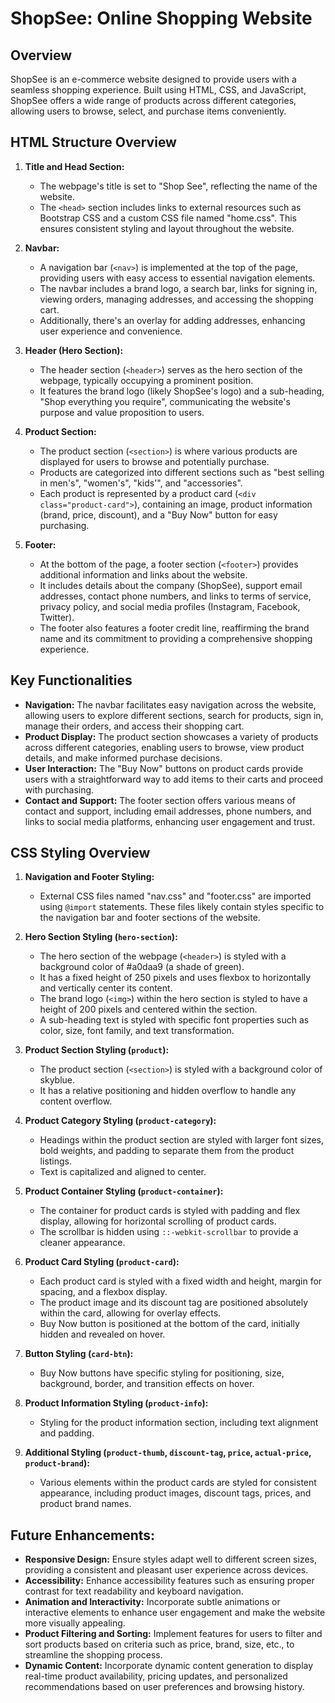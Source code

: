 # ShopSee: Online Shopping Website

## Overview

ShopSee is an e-commerce website designed to provide users with a seamless shopping experience. Built using HTML, CSS, and JavaScript, ShopSee offers a wide range of products across different categories, allowing users to browse, select, and purchase items conveniently.

## HTML Structure Overview

1. **Title and Head Section:**
   - The webpage's title is set to "Shop See", reflecting the name of the website.
   - The `<head>` section includes links to external resources such as Bootstrap CSS and a custom CSS file named "home.css". This ensures consistent styling and layout throughout the website.

2. **Navbar:**
   - A navigation bar (`<nav>`) is implemented at the top of the page, providing users with easy access to essential navigation elements.
   - The navbar includes a brand logo, a search bar, links for signing in, viewing orders, managing addresses, and accessing the shopping cart.
   - Additionally, there's an overlay for adding addresses, enhancing user experience and convenience.

3. **Header (Hero Section):**
   - The header section (`<header>`) serves as the hero section of the webpage, typically occupying a prominent position.
   - It features the brand logo (likely ShopSee's logo) and a sub-heading, "Shop everything you require", communicating the website's purpose and value proposition to users.

4. **Product Section:**
   - The product section (`<section>`) is where various products are displayed for users to browse and potentially purchase.
   - Products are categorized into different sections such as "best selling in men's", "women's", "kids'", and "accessories".
   - Each product is represented by a product card (`<div class="product-card">`), containing an image, product information (brand, price, discount), and a "Buy Now" button for easy purchasing.

5. **Footer:**
   - At the bottom of the page, a footer section (`<footer>`) provides additional information and links about the website.
   - It includes details about the company (ShopSee), support email addresses, contact phone numbers, and links to terms of service, privacy policy, and social media profiles (Instagram, Facebook, Twitter).
   - The footer also features a footer credit line, reaffirming the brand name and its commitment to providing a comprehensive shopping experience.

## Key Functionalities

- **Navigation:** The navbar facilitates easy navigation across the website, allowing users to explore different sections, search for products, sign in, manage their orders, and access their shopping cart.
- **Product Display:** The product section showcases a variety of products across different categories, enabling users to browse, view product details, and make informed purchase decisions.
- **User Interaction:** The "Buy Now" buttons on product cards provide users with a straightforward way to add items to their carts and proceed with purchasing.
- **Contact and Support:** The footer section offers various means of contact and support, including email addresses, phone numbers, and links to social media platforms, enhancing user engagement and trust.
  
## CSS Styling Overview

1. **Navigation and Footer Styling:**
   - External CSS files named "nav.css" and "footer.css" are imported using `@import` statements. These files likely contain styles specific to the navigation bar and footer sections of the website.

2. **Hero Section Styling (`hero-section`):**
   - The hero section of the webpage (`<header>`) is styled with a background color of #a0daa9 (a shade of green).
   - It has a fixed height of 250 pixels and uses flexbox to horizontally and vertically center its content.
   - The brand logo (`<img>`) within the hero section is styled to have a height of 200 pixels and centered within the section.
   - A sub-heading text is styled with specific font properties such as color, size, font family, and text transformation.

3. **Product Section Styling (`product`):**
   - The product section (`<section>`) is styled with a background color of skyblue.
   - It has a relative positioning and hidden overflow to handle any content overflow.
   
4. **Product Category Styling (`product-category`):**
   - Headings within the product section are styled with larger font sizes, bold weights, and padding to separate them from the product listings.
   - Text is capitalized and aligned to center.

5. **Product Container Styling (`product-container`):**
   - The container for product cards is styled with padding and flex display, allowing for horizontal scrolling of product cards.
   - The scrollbar is hidden using `::-webkit-scrollbar` to provide a cleaner appearance.

6. **Product Card Styling (`product-card`):**
   - Each product card is styled with a fixed width and height, margin for spacing, and a flexbox display.
   - The product image and its discount tag are positioned absolutely within the card, allowing for overlay effects.
   - Buy Now button is positioned at the bottom of the card, initially hidden and revealed on hover.
   
7. **Button Styling (`card-btn`):**
   - Buy Now buttons have specific styling for positioning, size, background, border, and transition effects on hover.
   
8. **Product Information Styling (`product-info`):**
   - Styling for the product information section, including text alignment and padding.

9. **Additional Styling (`product-thumb`, `discount-tag`, `price`, `actual-price`, `product-brand`):**
   - Various elements within the product cards are styled for consistent appearance, including product images, discount tags, prices, and product brand names.

## Future Enhancements:
- **Responsive Design:** Ensure styles adapt well to different screen sizes, providing a consistent and pleasant user experience across devices.
- **Accessibility:** Enhance accessibility features such as ensuring proper contrast for text readability and keyboard navigation.
- **Animation and Interactivity:** Incorporate subtle animations or interactive elements to enhance user engagement and make the website more visually appealing.
- **Product Filtering and Sorting:** Implement features for users to filter and sort products based on criteria such as price, brand, size, etc., to streamline the shopping process.
- **Dynamic Content:** Incorporate dynamic content generation to display real-time product availability, pricing updates, and personalized recommendations based on user preferences and browsing history.
